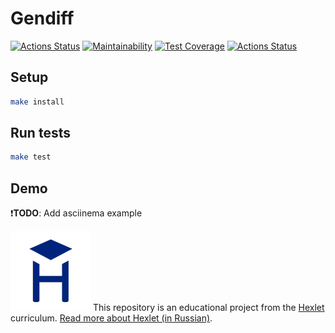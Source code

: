 # Gendiff

[![Actions Status](https://github.com/mickrubashkin/frontend-project-lvl2/workflows/hexlet-check/badge.svg)](https://github.com/mickrubashkin/frontend-project-lvl2/actions)
[![Maintainability](https://api.codeclimate.com/v1/badges/06957cc96458c8723c23/maintainability)](https://codeclimate.com/github/mickrubashkin/frontend-project-lvl2/maintainability)
[![Test Coverage](https://api.codeclimate.com/v1/badges/06957cc96458c8723c23/test_coverage)](https://codeclimate.com/github/mickrubashkin/frontend-project-lvl2/test_coverage)
[![Actions Status](https://github.com/mickrubashkin/frontend-project-lvl2/workflows/project-check/badge.svg)](https://github.com/mickrubashkin/frontend-project-lvl2/actions)

## Setup

```sh
make install
```

## Run tests

```sh
make test
```

## Demo

❗️**TODO**: Add asciinema example

[![Hexlet Ltd. logo](https://raw.githubusercontent.com/Hexlet/assets/master/images/hexlet_logo128.png)](https://ru.hexlet.io/pages/about?utm_source=github&utm_medium=link&utm_campaign=nodejs-package)
This repository is an educational project from the [Hexlet](https://en.hexlet.io/pages/about) curriculum. [Read more about Hexlet (in Russian)](https://ru.hexlet.io/pages/about?utm_source=github&utm_medium=link&utm_campaign=nodejs-package).